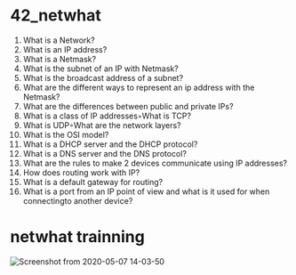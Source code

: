 # 42_netwhat

1. What is a Network?
2. What is an IP address?
3. What is a Netmask?
4. What is the subnet of an IP with Netmask?
5. What is the broadcast address of a subnet?
6. What are the different ways to represent an ip address with the Netmask?
7. What are the differences between public and private IPs?
8. What is a class of IP addresses◦What is TCP?
9. What is UDP◦What are the network layers?
10. What is the OSI model?
11. What is a DHCP server and the DHCP protocol?
12. What is a DNS server and the DNS protocol?
13. What are the rules to make 2 devices communicate using IP addresses?
14. How does routing work with IP?
15. What is a default gateway for routing?
16. What is a port from an IP point of view and what is it used for when connectingto another device?

# netwhat trainning
![Screenshot from 2020-05-07 14-03-50](https://user-images.githubusercontent.com/61021800/81323374-a86f7a80-906b-11ea-89b6-51d30b785be3.png)
